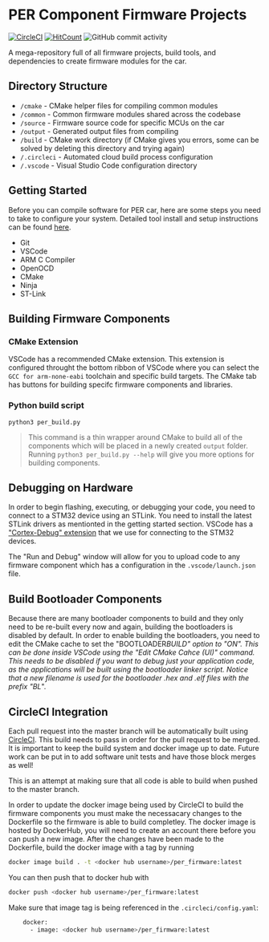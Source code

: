 # PER Component Firmware Projects

[![CircleCI](https://circleci.com/gh/PurdueElectricRacing/firmware/tree/master.svg?style=svg)](https://circleci.com/gh/PurdueElectricRacing/firmware/tree/master)
[![HitCount](http://hits.dwyl.com/PurdueElectricRacing/firmware.svg?style=flat-square)](http://hits.dwyl.com/PurdueElectricRacing/firmware) ![GitHub commit activity](https://img.shields.io/github/commit-activity/m/PurdueElectricRacing/firmware?style=flat-square)

A mega-repository full of all firmware projects, build tools, and dependencies to create firmware modules for the car.

## Directory Structure

- `/cmake` - CMake helper files for compiling common modules
- `/common` - Common firmware modules shared across the codebase
- `/source` - Firmware source code for specific MCUs on the car
- `/output` - Generated output files from compiling
- `/build` - CMake work directory (if CMake gives you errors, some can be solved by deleting this directory and trying again)
- `/.circleci` - Automated cloud build process configuration
- `/.vscode` - Visual Studio Code configuration directory

## Getting Started

Before you can compile software for PER car, here are some steps you need to take to configure your system. Detailed tool install and setup instructions can be found [here](setup.md).

- Git
- VSCode
- ARM C Compiler
- OpenOCD
- CMake
- Ninja
- ST-Link

<!--
Deprecating this as it is no longer relevant, since we simply add everything to path now
## Setup VSCode
1. Create a `/.vscode/settings.json` file
2. Configure two cortex-debug extension settings (make sure to install the recommended VSCode extensions first)
   - "cortex-debug.openocdPath": "<path to openocd executable\>"
   - "cortex-debug.gdbPath": "<path to arm-none-eabi-gdb executable\>"
Deprecating this section as it does not currently work for debugging.
If someone wants to figure out how to get the gdb server to connect through Docker/WSL & make file paths work nicely...
this would be a easy way to get people setup as they only need Docker, STLink Drivers and openocd.

### Notes for MacOS Install
1. Adding a program to your path: `sudo vim /etc/paths`

## Option B) Docker Install
You can also use docker to install all of the packages inside a development container. This has a minor drawback of not being able to fully complete the VSCode IntelliSense database with your source files for auto completion and code navigation.

1. This project has a Dockerfile which will setup your build environment and setup the tools necessary to develop firmware. Once you install [Docker](https://docs.docker.com/get-docker/) you should be able to access command line tools by running `docker --help` for a list of available commands.

2. Build the image defined by the `Dockerfile` by running:
```
docker compose build develop
```
>This command uses the `docker-compose.yaml` file to build the image with the tag of `stm32_develop:latest`.

4. Run the compiled image in a container:
```
docker compose run develop
```
> This will place you into an interactive command line inside a container defined by the `stm32_develop:latest` image. This is a minimal Ubuntu 20.04 distro and moves you to the `/per` directory. This directory is linked to the same directory in host machine which is defined in the `docker-compose.yaml` file.
-->

## Building Firmware Components

### CMake Extension

VSCode has a recommended CMake extension. This extension is configured throught the bottom ribbon of VSCode where you can select the `GCC for arm-none-eabi` toolchain and specific build targets. The CMake tab has buttons for building specifc firmware components and libraries.

### Python build script

```
python3 per_build.py
```

> This command is a thin wrapper around CMake to build all of the components which will be placed in a newly created `output` folder. Running `python3 per_build.py --help` will give you more options for building components.

## Debugging on Hardware

In order to begin flashing, executing, or debugging your code, you need to connect to a STM32 device using an STLink. You need to install the latest STLink drivers as mentionted in the getting started section. VSCode has a ["Cortex-Debug" extension](https://marketplace.visualstudio.com/items?itemName=marus25.cortex-debug) that we use for connecting to the STM32 devices.

The "Run and Debug" window will allow for you to upload code to any firmware component which has a configuration in the `.vscode/launch.json` file.

## Build Bootloader Components

Because there are many bootloader components to build and they only need to be re-built every now and again, building the bootloaders is disabled by default. In order to enable building the bootloaders, you need to edit the CMake cache to set the "BOOTLOADER*BUILD" option to "ON". This can be done inside VSCode using the "Edit CMake Cahce (UI)" command. This needs to be disabled if you want to debug just your application code, as the applications will be built using the bootloader linker script. Notice that a new filename is used for the bootloader .hex and .elf files with the prefix "BL*".

## CircleCI Integration

Each pull request into the master branch will be automatically built using [CircleCI](https://app.circleci.com/pipelines/github/PurdueElectricRacing/firmware?filter=all). This build needs to pass in order for the pull request to be merged. It is important to keep the build system and docker image up to date. Future work can be put in to add software unit tests and have those block merges as well!

This is an attempt at making sure that all code is able to build when pushed to the master branch.

In order to update the docker image being used by CircleCI to build the firmware components you must make the necessacary changes to the Dockerfile so the firmware is able to build completley. The docker image is hosted by DockerHub, you will need to create an account there before you can push a new image.
After the changes have been made to the Dockerfile, build the docker image with a tag by running

```bash
docker image build . -t <docker hub username>/per_firmware:latest
```

You can then push that to docker hub with

```bash
docker push <docker hub username>/per_firmware:latest
```

Make sure that image tag is being referenced in the `.circleci/config.yaml`:

```bash
    docker:
      - image: <docker hub username>/per_firmware:latest
```
